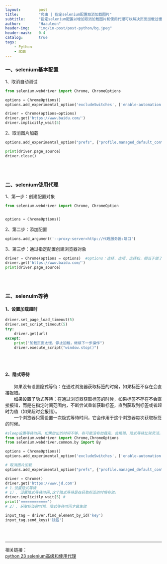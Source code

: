 ```yaml
---
layout:        post
title:         "爬虫 | 指定selenium配置取消加载图片"
subtitle:      "指定selenium配置以增加取消加载图片和使用代理可以解决页面加载过慢的问题"
author:        "Haauleon"
header-img:    "img/in-post/post-python/bg.jpeg"
header-mask:   0.4
catalog:       true
tags:
    - Python
    - 爬虫
---
```


### 一、selenium基本配置
1、取消自动测试        
```python
from selenium.webdriver import Chrome, ChromeOptions

options = ChromeOptions()
options.add_experimental_option('excludeSwitches', ['enable-automation'])

driver = Chrome(options=options)
driver.get('https://www.baidu.com/')
driver.implicitly_wait(5)
```

2、取消图片加载              
```python
options.add_experimental_option("prefs", {"profile.managed_default_content_settings.images": 2})

print(driver.page_source)
driver.close()
```

<br>
<br>

### 二、selenium使用代理
1、第一步：创建配置对象            
```python
from selenium.webdriver import Chrome, ChromeOption


options = ChromeOptions()
```

2、第二步：添加配置         
```python
options.add_argument('--proxy-server=http://代理服务器:端口')
```

3、第三步：通过指定配置创建浏览器对象       
```python
driver = Chrome(options = options)  #options：选择、选项、选择权，相当于做了一个配置，借助这个配置创建浏览器对象
driver.get('https://www.baidu.com/')
print(driver.page_source)
```

<br>
<br>

### 三、selenuim等待
#### 1、设置加载超时
```python
driver.set_page_load_timeout(5)
driver.set_script_timeout(5)
try:
    driver.get(url)
except:
    print("加载页面太慢，停止加载，继续下一步操作")
    driver.execute_script("window.stop()")
```

<br>
<br>

#### 2、隐式等待
&emsp;&emsp;如果没有设置隐式等待：在通过浏览器获取标签的时候，如果标签不存在会直接报错。           
&emsp;&emsp;如果设置了隐式等待：在通过浏览器获取标签的时候，如果标签不存在不会直接报错，而是在指定时间范围内，不断尝试重新获取标签，直到获取到标签或者超时为值（如果超时会报错）。         
&emsp;&emsp;一个浏览器只需设置一次隐式等待时间，它会作用于这个浏览器每次获取标签的时候。             
```python
#sleep设置等待时间，如果给出的时间不够，有可能没有加载完，会报错，隐式等待比较灵活。
from selenium.webdriver import Chrome,ChromeOptions
from selenium.webdriver.common.by import By

options = ChromeOptions()
options.add_experimental_option('excludeSwitches', ['enable-automation'])

# 取消图片加载
options.add_experimental_option("prefs", {"profile.managed_default_content_settings.images": 2})

driver = Chrome()
driver.get('https://www.jd.com')
# 1.设置隐式等待
# 1）. 设置隐式等待时间,这个隐式等待是在获取标签的时候有效。
driver.implicitly_wait(5) #
print('============')
# 2）. 获取标签的时候，隐式等待时间才会生效

input_tag = driver.find_element_by_id('key')
input_tag.send_keys('钱包')
```

<br>
<br>

---

相关链接：    
[python 23 selenium高级和使用代理](https://blog.csdn.net/woaixuexi6666/article/details/126394558)             